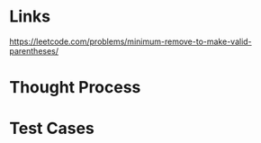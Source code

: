 # Links
https://leetcode.com/problems/minimum-remove-to-make-valid-parentheses/

# Thought Process

# Test Cases

